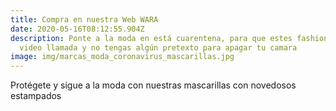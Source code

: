 ```yaml
---
title: Compra en nuestra Web WARA
date: 2020-05-16T08:12:55.904Z
description: Ponte a la moda en está cuarentena, para que estes fashion para esa
  video llamada y no tengas algún pretexto para apagar tu camara
image: img/marcas_moda_coronavirus_mascarillas.jpg
---
```

Protégete y sigue a la moda con nuestras mascarillas con novedosos estampados